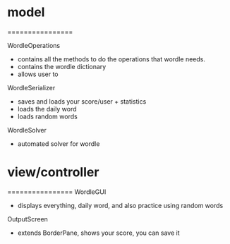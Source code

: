 # model
================

WordleOperations
 - contains all the methods to do the operations that wordle needs.
 - contains the wordle dictionary
 - allows user to

WordleSerializer
 - saves and loads your score/user + statistics
 - loads the daily word
 - loads random words

WordleSolver
 - automated solver for wordle


# view/controller
================
WordleGUI
 - displays everything, daily word, and also practice using random words

OutputScreen
 - extends BorderPane, shows your score, you can save it

